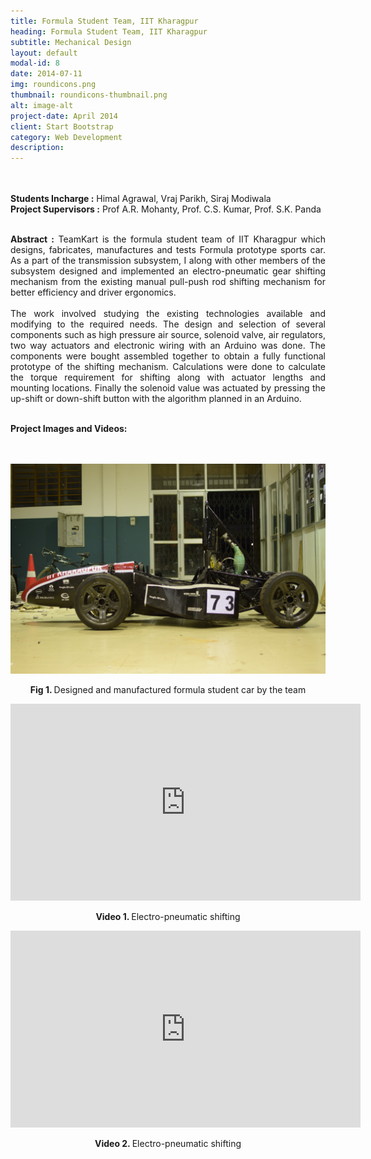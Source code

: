 ```yaml
---
title: Formula Student Team, IIT Kharagpur
heading: Formula Student Team, IIT Kharagpur
subtitle: Mechanical Design
layout: default
modal-id: 8
date: 2014-07-11
img: roundicons.png
thumbnail: roundicons-thumbnail.png
alt: image-alt
project-date: April 2014
client: Start Bootstrap
category: Web Development
description: 
---
```


<br>
<br>
<div style="text-align: justify">
<b>Students Incharge :</b> Himal Agrawal, Vraj Parikh, Siraj Modiwala
<br>
<b>Project Supervisors :</b> Prof A.R. Mohanty, Prof. C.S. Kumar, Prof. S.K. Panda
<br>
<br>



<b>Abstract :</b>  TeamKart is the formula student team of IIT Kharagpur which designs, fabricates, manufactures and tests Formula prototype sports car. As a part of the transmission subsystem, I along with other members of the subsystem designed and implemented an electro-pneumatic gear shifting mechanism from the existing manual pull-push rod shifting mechanism for better efficiency and driver ergonomics. 
<br>
<br>
The work involved studying the existing technologies available and modifying to the required needs. The design and selection of several components such as high pressure air source, solenoid valve, air regulators, two way actuators and electronic wiring with an Arduino was done. The components were bought assembled together to obtain a fully functional prototype of the shifting mechanism. Calculations were done to calculate the torque requirement for shifting along with actuator lengths and mounting locations. Finally the solenoid value was actuated by pressing the up-shift or down-shift button with the algorithm planned in an Arduino. 
<br>
<br>

<b>Project Images and Videos:</b>
<br>
<br>
<br>
<div class="row">
<div class="col-md-8 col-md-offset-2">


<img src="img/portfolio/teamkart/2.png" class="img-responsive img-centered" alt="Ford Image 2">
<p class="text-muted" align = "center"> <b> Fig 1. </b>Designed and manufactured formula student car by the team</p>

<iframe width="560" height="315" src="https://www.youtube.com/embed/utDvrWokKi8" frameborder="0" allow="accelerometer; autoplay; encrypted-media; gyroscope; picture-in-picture" allowfullscreen></iframe>
<p class="text-muted" align = "center"> <b> Video 1. </b>Electro-pneumatic shifting</p>

<iframe width="560" height="315" src="https://www.youtube.com/embed/JoGxCxd-b7Q" frameborder="0" allow="accelerometer; autoplay; encrypted-media; gyroscope; picture-in-picture" allowfullscreen></iframe>
<p class="text-muted" align = "center"> <b> Video 2. </b>Electro-pneumatic shifting</p>

</div>
</div>
</div>
